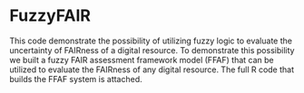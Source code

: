 # FuzzyFAIR

This code demonstrate the possibility of utilizing fuzzy logic to evaluate the uncertainty of FAIRness of a digital resource. 
To demonstrate this possibility we built a fuzzy FAIR assessment framework model (FFAF) that can be utilized to evaluate the FAIRness of any digital resource.
The full R code that builds the FFAF system is attached.
